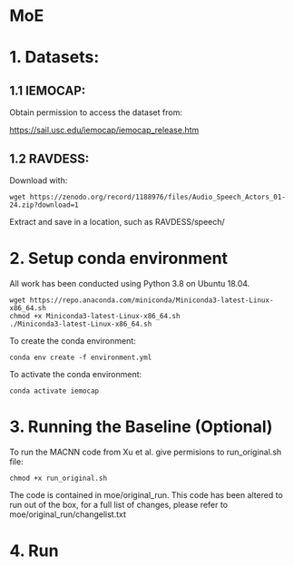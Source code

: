 # MoE
# 1. Datasets:
## 1.1 IEMOCAP:

Obtain permission to access the dataset from: 

<https://sail.usc.edu/iemocap/iemocap_release.htm>

## 1.2 RAVDESS:

Download with: 

    wget https://zenodo.org/record/1188976/files/Audio_Speech_Actors_01-24.zip?download=1

Extract and save in a location, such as RAVDESS/speech/

# 2. Setup conda environment
All work has been conducted using Python 3.8 on Ubuntu 18.04.

    wget https://repo.anaconda.com/miniconda/Miniconda3-latest-Linux-x86_64.sh
    chmod +x Miniconda3-latest-Linux-x86_64.sh
    ./Miniconda3-latest-Linux-x86_64.sh


To create the conda environment: 

    conda env create -f environment.yml

To activate the conda environment:

    conda activate iemocap


# 3. Running the Baseline (Optional)
To run the MACNN code from Xu et al. give permisions to run_original.sh file:

    chmod +x run_original.sh

The code is contained in moe/original_run. This code has been altered to 
run out of the box, for a full list of changes, please refer to 
moe/original_run/changelist.txt


# 4. Run
